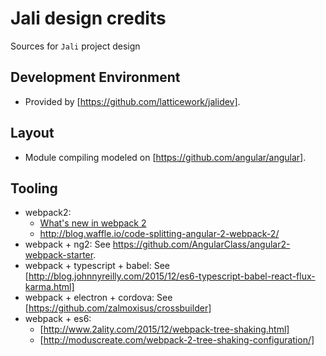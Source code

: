# Jali design credits
Sources for `Jali` project design

## Development Environment
- Provided by [https://github.com/latticework/jalidev].

## Layout
- Module compiling modeled on [https://github.com/angular/angular].

## Tooling
- webpack2: 
  - [What's new in webpack 2](https://gist.github.com/sokra/27b24881210b56bbaff7)
  - http://blog.waffle.io/code-splitting-angular-2-webpack-2/
- webpack + ng2: See https://github.com/AngularClass/angular2-webpack-starter.
- webpack + typescript + babel: See [http://blog.johnnyreilly.com/2015/12/es6-typescript-babel-react-flux-karma.html]
- webpack + electron + cordova: See [https://github.com/zalmoxisus/crossbuilder]
- webpack + es6: 
  - [http://www.2ality.com/2015/12/webpack-tree-shaking.html]
  - [http://moduscreate.com/webpack-2-tree-shaking-configuration/]
